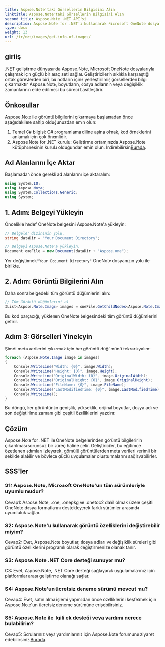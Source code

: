 ```yaml
---
title: Aspose.Note'taki Görsellerin Bilgisini Alın
linktitle: Aspose.Note'taki Görsellerin Bilgisini Alın
second_title: Aspose.Note .NET API'si
description: Aspose.Note for .NET'i kullanarak Microsoft OneNote dosyalarından görüntü bilgilerini nasıl çıkaracağınızı öğrenin. Verimli geliştirme için adım adım kılavuzumuzu izleyin.
type: docs
weight: 13
url: /tr/net/images/get-info-of-images/
---
```

## giriiş

.NET geliştirme dünyasında Aspose.Note, Microsoft OneNote dosyalarıyla çalışmak için güçlü bir araç seti sağlar. Geliştiricilerin sıklıkla karşılaştığı ortak görevlerden biri, bu notların içine yerleştirilmiş görsellerden bilgi çıkarmaktır. Aspose.Note, boyutların, dosya adlarının veya değişiklik zamanlarının elde edilmesi bu süreci basitleştirir.

## Önkoşullar

Aspose.Note ile görüntü bilgilerini çıkarmaya başlamadan önce aşağıdakilere sahip olduğunuzdan emin olun:

1. Temel C# bilgisi: C# programlama diline aşina olmak, kod örneklerini anlamak için çok önemlidir.
2.  Aspose.Note for .NET kurulu: Geliştirme ortamınızda Aspose.Note kütüphanesinin kurulu olduğundan emin olun. İndirebilirsin[Burada](https://releases.aspose.com/note/net/).

## Ad Alanlarını İçe Aktar

Başlamadan önce gerekli ad alanlarını içe aktaralım:

```csharp
using System.IO;
using Aspose.Note;
using System.Collections.Generic;
using System;
```

## 1. Adım: Belgeyi Yükleyin

Öncelikle hedef OneNote belgesini Aspose.Note'a yükleyin:

```csharp
// Belgeler dizininin yolu.
string dataDir = "Your Document Directory";

// Belgeyi Aspose.Note'a yükleyin.
Document oneFile = new Document(dataDir + "Aspose.one");
```

 Yer değiştirmek`"Your Document Directory"` OneNote dosyanızın yolu ile birlikte.

## 2. Adım: Görüntü Bilgilerini Alın

Daha sonra belgedeki tüm görüntü düğümlerini alın:

```csharp
// Tüm Görüntü düğümlerini al
IList<Aspose.Note.Image> images = oneFile.GetChildNodes<Aspose.Note.Image>();
```

Bu kod parçacığı, yüklenen OneNote belgesindeki tüm görüntü düğümlerini getirir.

## Adım 3: Görselleri Yineleyin

Şimdi meta verilerini çıkarmak için her görüntü düğümünü tekrarlayalım:

```csharp
foreach (Aspose.Note.Image image in images)
{
    Console.WriteLine("Width: {0}", image.Width);
    Console.WriteLine("Height: {0}", image.Height);
    Console.WriteLine("OriginalWidth: {0}", image.OriginalWidth);
    Console.WriteLine("OriginalHeight: {0}", image.OriginalHeight);
    Console.WriteLine("FileName: {0}", image.FileName);
    Console.WriteLine("LastModifiedTime: {0}", image.LastModifiedTime);
    Console.WriteLine();
}
```

Bu döngü, her görüntünün genişlik, yükseklik, orijinal boyutlar, dosya adı ve son değiştirilme zamanı gibi çeşitli özelliklerini yazdırır.

## Çözüm

Aspose.Note for .NET ile OneNote belgelerinden görüntü bilgilerinin çıkarılması sorunsuz bir süreç haline gelir. Geliştiriciler, bu eğitimde özetlenen adımları izleyerek, gömülü görüntülerden meta verileri verimli bir şekilde alabilir ve böylece güçlü uygulamalar oluşturmalarını sağlayabilirler.

## SSS'ler

### S1: Aspose.Note, Microsoft OneNote'un tüm sürümleriyle uyumlu mudur?

Cevap1: Aspose.Note, .one, .onepkg ve .onetoc2 dahil olmak üzere çeşitli OneNote dosya formatlarını destekleyerek farklı sürümler arasında uyumluluk sağlar.

### S2: Aspose.Note'u kullanarak görüntü özelliklerini değiştirebilir miyim?

Cevap2: Evet, Aspose.Note boyutlar, dosya adları ve değişiklik süreleri gibi görüntü özelliklerini programlı olarak değiştirmenize olanak tanır.

### S3: Aspose.Note .NET Core desteği sunuyor mu?

C3: Evet, Aspose.Note, .NET Core desteği sağlayarak uygulamalarınız için platformlar arası geliştirme olanağı sağlar.

### S4: Aspose.Note'un ücretsiz deneme sürümü mevcut mu?

Cevap4: Evet, satın alma işlemi yapmadan önce özelliklerini keşfetmek için Aspose.Note'un ücretsiz deneme sürümüne erişebilirsiniz.

### S5: Aspose.Note ile ilgili ek desteği veya yardımı nerede bulabilirim?

Cevap5: Sorularınız veya yardımlarınız için Aspose.Note forumunu ziyaret edebilirsiniz.[Burada](https://forum.aspose.com/c/note/28).